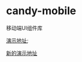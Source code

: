 # candy-mobile
移动端UI组件库

[演示地址](https://zhipenglin.github.io/candy_mobile/page/);

[新的演示地址](https://zhipenglin.github.io/candy_mobile_doc/dist/)

